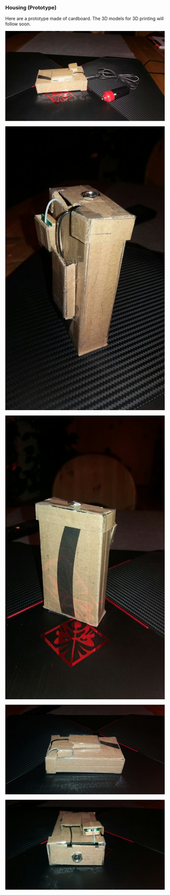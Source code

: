 
### Housing (Prototype)

Here are a prototype made of cardboard.
The 3D models for 3D printing will follow soon.

   ![Prototype View 1](../images/HousingPrototypView1.jpg "Prototype View 1")

   ![Prototype View 2](../images/HousingPrototypView2.jpg "Prototype View 2")

   ![Prototype View 3](../images/HousingPrototypView3.jpg "Prototype View 3")

   ![Prototype View 4](../images/HousingPrototypView4.jpg "Prototype View 4")

   ![Prototype View 5](../images/HousingPrototypView5.jpg "Prototype View 5")

